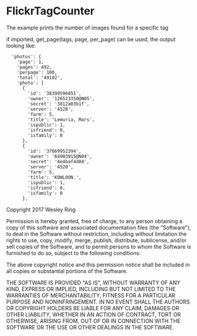 # FlickrTagCounter
The example prints the number of images found for a specific tag

if imported, get_page(tags, page, per_page) can be used, the output looking like:

```Imageswithtagcyberpunk: {
  'photos': {
    'page': 1,
    'pages': 492,
    'perpage': 100,
    'total': '49102',
    'photo': [
      {
        'id': '38399596851',
        'owner': '126523350@N05',
        'secret': '3812a03b1f',
        'server': '4528',
        'farm': 5,
        'title': 'Lemuria, Mars',
        'ispublic': 1,
        'isfriend': 0,
        'isfamily': 0
      },
      {
        'id': '37669952394',
        'owner': '64903915@N04',
        'secret': '4e4baf4d04',
        'server': '4520',
        'farm': 5,
        'title': 'KOWLOON.',
        'ispublic': 1,
        'isfriend': 0,
        'isfamily': 0
      },
```


Copyright 2017 Wesley Ring

Permission is hereby granted, free of charge, to any person obtaining a copy of this software and associated documentation files (the "Software"), to deal in the Software without restriction, including without limitation the rights to use, copy, modify, merge, publish, distribute, sublicense, and/or sell copies of the Software, and to permit persons to whom the Software is furnished to do so, subject to the following conditions:

The above copyright notice and this permission notice shall be included in all copies or substantial portions of the Software.

THE SOFTWARE IS PROVIDED "AS IS", WITHOUT WARRANTY OF ANY KIND, EXPRESS OR IMPLIED, INCLUDING BUT NOT LIMITED TO THE WARRANTIES OF MERCHANTABILITY, FITNESS FOR A PARTICULAR PURPOSE AND NONINFRINGEMENT. IN NO EVENT SHALL THE AUTHORS OR COPYRIGHT HOLDERS BE LIABLE FOR ANY CLAIM, DAMAGES OR OTHER LIABILITY, WHETHER IN AN ACTION OF CONTRACT, TORT OR OTHERWISE, ARISING FROM, OUT OF OR IN CONNECTION WITH THE SOFTWARE OR THE USE OR OTHER DEALINGS IN THE SOFTWARE.
